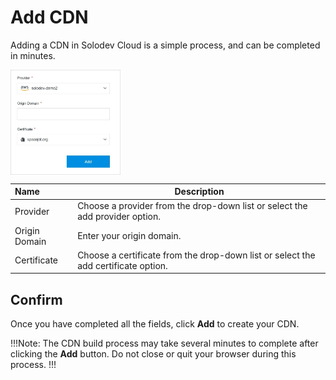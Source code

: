 # Add CDN

Adding a CDN in Solodev Cloud is a simple process, and can be completed in minutes.

<img src="../../../images/addcdn.jpg" alt="addcdn" style="width: 35%; display: block"></a>

**Name** | **Description** 
:--- | ---
Provider | Choose a provider from the drop-down list or select the add provider option.
Origin Domain | Enter your origin domain.
Certificate | Choose a certificate from the drop-down list or select the add certificate option.

## Confirm

Once you have completed all the fields, click **Add** to create your CDN.

!!!Note:
The CDN build process may take several minutes to complete after clicking the **Add** button. Do not close or quit your browser during this process.
!!!









